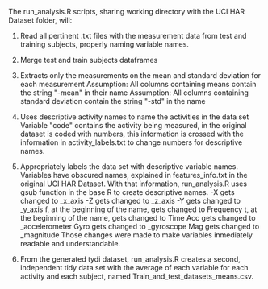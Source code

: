 The run_analysis.R scripts, sharing working directory with the UCI HAR Dataset folder, will:

1. Read all pertinent .txt files with the measurement data from test and training subjects, properly naming variable names.

2. Merge test and train subjects dataframes

3. Extracts only the measurements on the mean and standard deviation for each measurement
    Assumption: All columns containing means contain the string "-mean" in their name
    Assumption: All columns containing standard deviation contain the string "-std" in the name
  
4. Uses descriptive activity names to name the activities in the data set
    Variable "code" contains the activity being measured, in the original dataset is coded with numbers, this information is crossed with the information in activity_labels.txt to change numbers for descriptive names.


5. Appropriately labels the data set with descriptive variable names. 
    Variables have obscured names, explained in features_info.txt in the original UCI HAR Dataset.
    With that information, run_analysis.R uses gsub function in the base R to create descriptive names.
      -X gets changed to _x_axis
      -Z gets changed to _z_axis
      -Y gets changed to _y_axis
      f, at the beginning of the name, gets changed to Frequency
      t, at the beginning of the name, gets changed to Time
      Acc gets changed to _accelerometer
      Gyro gets changed to _gyroscope
      Mag gets changed to _magnitude
Those changes were made to make variables inmediately readable and understandable.

6. From the generated tydi dataset, run_analysis.R creates a second, independent tidy data set with the average of each variable for each activity and each subject, named Train_and_test_datasets_means.csv.
